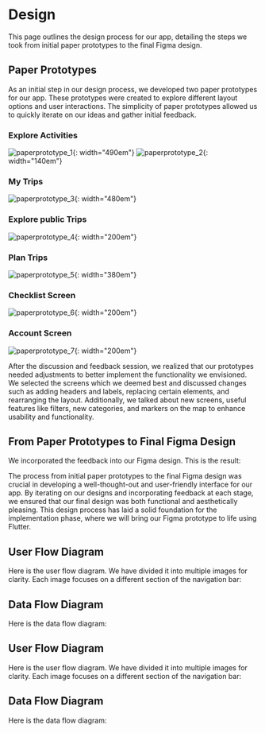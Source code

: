 # Design

This page outlines the design process for our app, detailing the steps we took from initial paper prototypes to the final Figma design.

## Paper Prototypes

As an initial step in our design process, we developed two paper prototypes for our app. These prototypes were created to explore different layout options and user interactions. The simplicity of paper prototypes allowed us to quickly iterate on our ideas and gather initial feedback. 

### Explore Activities
![paperprototype_1](assets/images/paperprototype_1.png){: width="490em"}
![paperprototype_2](assets/images/paperprototype_2.png){: width="140em"}

### My Trips
![paperprototype_3](assets/images/paperprototype_3.png){: width="480em"}
### Explore public Trips
![paperprototype_4](assets/images/paperprototype_4.png){: width="200em"}
### Plan Trips
![paperprototype_5](assets/images/paperprototype_5.png){: width="380em"}
### Checklist Screen
![paperprototype_6](assets/images/paperprototype_6.png){: width="200em"}
### Account Screen
![paperprototype_7](assets/images/paperpapertype_7.png){: width="200em"}

After the discussion and feedback session, we realized that our prototypes needed adjustments to better implement the functionality we envisioned. We selected the screens which we deemed best and discussed changes such as adding headers and labels, replacing certain elements, and rearranging the layout. Additionally, we talked about new screens, useful features like filters, new categories, and markers on the map to enhance usability and functionality.

## From Paper Prototypes to Final Figma Design

We incorporated the feedback into our Figma design. This is the result:



The process from initial paper prototypes to the final Figma design was crucial in developing a well-thought-out and user-friendly interface for our app. By iterating on our designs and incorporating feedback at each stage, we ensured that our final design was both functional and aesthetically pleasing. This design process has laid a solid foundation for the implementation phase, where we will bring our Figma prototype to life using Flutter.

## User Flow Diagram

Here is the user flow diagram. We have divided it into multiple images for clarity. Each image focuses on a different section of the navigation bar:



## Data Flow Diagram

Here is the data flow diagram:


## User Flow Diagram

Here is the user flow diagram. We have divided it into multiple images for clarity. Each image focuses on a different section of the navigation bar:



## Data Flow Diagram

Here is the data flow diagram:


